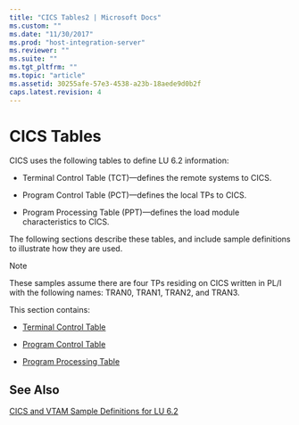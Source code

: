 ```yaml
---
title: "CICS Tables2 | Microsoft Docs"
ms.custom: ""
ms.date: "11/30/2017"
ms.prod: "host-integration-server"
ms.reviewer: ""
ms.suite: ""
ms.tgt_pltfrm: ""
ms.topic: "article"
ms.assetid: 30255afe-57e3-4538-a23b-18aede9d0b2f
caps.latest.revision: 4
---
```

# CICS Tables
CICS uses the following tables to define LU 6.2 information:  
  
-   Terminal Control Table (TCT)—defines the remote systems to CICS.  
  
-   Program Control Table (PCT)—defines the local TPs to CICS.  
  
-   Program Processing Table (PPT)—defines the load module characteristics to CICS.  
  
 The following sections describe these tables, and include sample definitions to illustrate how they are used.  
  
> [!NOTE]
>  These samples assume there are four TPs residing on CICS written in PL/I with the following names: TRAN0, TRAN1, TRAN2, and TRAN3.  
  
 This section contains:  
  
-   [Terminal Control Table](../HIS2010/terminal-control-table2.md)  
  
-   [Program Control Table](../HIS2010/program-control-table1.md)  
  
-   [Program Processing Table](../HIS2010/program-processing-table2.md)  
  
## See Also  
 [CICS and VTAM Sample Definitions for LU 6.2](../HIS2010/cics-and-vtam-sample-definitions-for-lu-6-22.md)